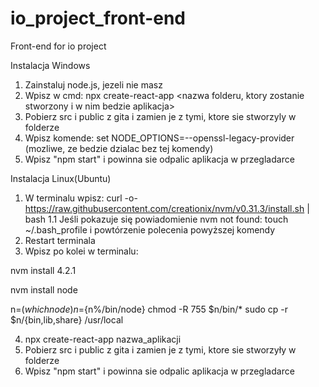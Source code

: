 # io_project_front-end
Front-end for io project

Instalacja Windows

1. Zainstaluj node.js, jezeli nie masz
2. Wpisz w cmd: npx create-react-app <nazwa folderu, ktory zostanie stworzony i w nim bedzie aplikacja>
3. Pobierz src i public z gita i zamien je z tymi, ktore sie stworzyly w folderze
4. Wpisz komende: set NODE_OPTIONS=--openssl-legacy-provider (mozliwe, ze bedzie dzialac bez tej komendy)
5. Wpisz "npm start" i powinna sie odpalic aplikacja w przegladarce

Instalacja Linux(Ubuntu)
1. W terminalu wpisz: curl -o- https://raw.githubusercontent.com/creationix/nvm/v0.31.3/install.sh | bash
1.1 Jeśli pokazuje się powiadomienie nvm not found:  touch ~/.bash_profile i powtórzenie polecenia powyższej komendy
2. Restart terminala
3. Wpisz po kolei w terminalu: 

nvm install 4.2.1

nvm install node

n=$(which node)
n=${n%/bin/node}
chmod -R 755 $n/bin/* 
sudo cp -r $n/{bin,lib,share} /usr/local 

4. npx create-react-app nazwa_aplikacji
5. Pobierz src i public z gita i zamien je z tymi, ktore sie stworzyły w folderze
6. Wpisz "npm start" i powinna sie odpalic aplikacja w przegladarce
